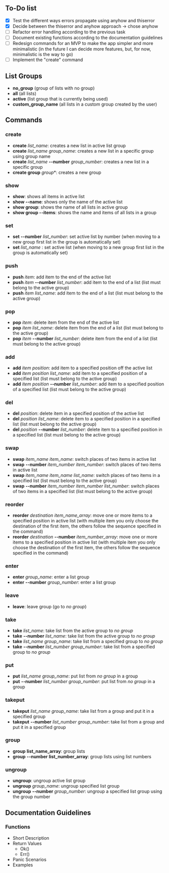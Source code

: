 ## To-Do list
- [x] Test the different ways errors propagate using anyhow and thiserror
- [x] Decide between the thiserror and anyhow approach → chose anyhow
- [ ] Refactor error handling according to the previous task
- [ ] Document existing functions according to the documentation guidelines
- [ ] Redesign commands for an MVP to make the app simpler and more minimalistic (in the future I can decide more features, but, for now, minimalistic is the way to go)
- [ ] Implement the "create" command

## List Groups
- **no_group** (group of lists with no group)
- **all** (all lists)
- **active** (list group that is currently being used)
- **custom_group_name** (all lists in a custom group created by the user)

## Commands 
### create
- **create** *list_name*: creates a new list in active list group
- **create** *list_name* *group_name*: creates a new list in a specific group using group name
- **create** *list_name* **--number** *group_number*: creates a new list in a specific group 
- **create group** *group**: creates a new group

### show
- **show**: shows all items in active list
- **show --name**: shows only the name of the active list
- **show group**: shows the name of all lists in active group
- **show group --items**: shows the name and items of all lists in a group

### set
- **set** **--number** *list_number*: set active list by number (when moving to a new group first list in the group is automatically set)
- **set** *list_name* : set active list (when moving to a new group first list in the group is automatically set)

### push
- **push** *item*: add item to the end of the active list
- **push** *item* **--number** *list_number*: add item to the end of a list (list must belong to the active group)
- **push** *item* *list_name*: add item to the end of a list (list must belong to the active group)

### pop
- **pop** *item*: delete item from the end of the active list
- **pop** *item* *list_name*: delete item from the end of a list (list must belong to the active group)
- **pop** *item* **--number** *list_number*: delete item from the end of a list (list must belong to the active group)

### add
- **add** *item* *position*: add item to a specified position off the active list
- **add** *item* *position* *list_name*: add item to a specified position of a specified list (list must belong to the active group)
- **add** *item* *position* **--number** *list_number*: add item to a specified position of a specified list (list must belong to the active group)

### del
- **del** *position*: delete item in a specified position of the active list
- **del** *position* *list_name*: delete item to a specified position in a specified list (list must belong to the active group)
- **del** *position* **--number** *list_number*: delete item to a specified position in a specified list (list must belong to the active group)

### swap
- **swap** *item_name* *item_name*: switch places of two items in active list
- **swap** **--number** *item_number* *item_number*: switch places of two items in active list
- **swap** *item_name* *item_name* *list_name*: switch places of two items in a specified list (list must belong to the active group)
- **swap** **--number** *item_number* *item_number* *list_number*: switch places of two items in a specified list (list must belong to the active group)

### reorder
- **reorder** *destination* *item_name_array*: move one or more items to a specified position in active list (with multiple item you only choose the destination of the first item, the others follow the sequence specified in the command)
- **reorder** *destination* **--number** *item_number_array*: move one or more items to a specified position in active list (with multiple item you only choose the destination of the first item, the others follow the sequence specified in the command)

### enter
- **enter** *group_name*: enter a list group
- **enter** **--number** *group_number*: enter a list group

### leave
- **leave**: leave group (go to *no group*)

### take
- **take** *list_name*: take list from the active group to *no group*
- **take** **--number** *list_name*: take list from the active group to *no group*
- **take** *list_name* *group_name*: take list from a specified group to *no group*
- **take** **--number** *list_number* *group_number*: take list from a specified group to *no group*

### put
- **put** *list_name* *group_name*: put list from *no group* in a group
- **put** **--number** *list_number* *group_number*: put list from *no group* in a group

### takeput
- **takeput** *list_name* *group_name*: take list from a group and put it in a specified group
- **takeput** **--number** *list_number* *group_number*: take list from a group and put it in a specified group

### group
- **group** **list_name_array**: group lists
- **group** **--number** **list_number_array**: group lists using list numbers

### ungroup
- **ungroup**: ungroup active list group
- **ungroup** *group_name*: ungroup specified list group
- **ungroup** **--number** *group_number*: ungroup a specified list group using the group number


## Documentation Guidelines
### Functions
- Short Description
- Return Values
    - Ok()
    - Err()
- Panic Scenarios
- Examples

